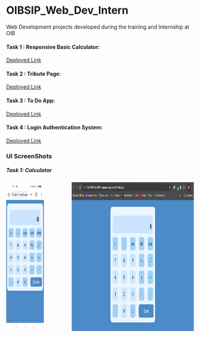 # OIBSIP_Web_Dev_Intern
Web Development projects developed during the training and Internship at OIB

#### Task 1 : Responsive Basic Calculator:
<a href="https://6652e5a1f9308b1cae4604fe--gorgeous-capybara-dab141.netlify.app/" target= "_blank">Deployed Link</a>
#### Task 2 : Tribute Page:
<a href="https://66541fd834c0684ce8779df7--warm-moonbeam-010f5d.netlify.app/" target= "_blank">Deployed Link</a>
#### Task 3 : To Do App:
<a href="https://6652e7729c181f32f08e1528--splendid-licorice-2fa540.netlify.app/" target= "_blank">Deployed Link</a>
#### Task 4 : Login Authentication System:
<a href="https://665420a69c181f438c8e155d--shiny-zabaione-d821c0.netlify.app/" target= "_blank">Deployed Link</a>
### UI ScreenShots
##### Task 1: Calculator
<img align= "left" height="400" width="20%" src="https://github.com/amey5111/OIBSIP_Web_Dev_Intern/blob/main/Readme%20Images%20Folder/Mobile%20User%20Interface/Task%201%20mobile_.jpg?raw=true" alt="HTML"></img>
<img align= "right" height="400" width="65%" src="https://github.com/amey5111/OIBSIP_Web_Dev_Intern/blob/main/Readme%20Images%20Folder/task%201%20laptop.png?raw=true" alt="HTML"></img>
